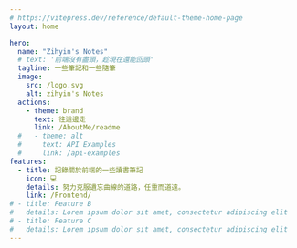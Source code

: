 ```yaml
---
# https://vitepress.dev/reference/default-theme-home-page
layout: home

hero:
  name: "Zihyin's Notes"
  # text: '前端沒有盡頭，趁現在還能回頭'
  tagline: 一些筆記和一些隨筆
  image:
    src: /logo.svg
    alt: zihyin's Notes
  actions:
    - theme: brand
      text: 往這邊走
      link: /AboutMe/readme
  #   - theme: alt
  #     text: API Examples
  #     link: /api-examples
features:
  - title: 記錄關於前端的一些讀書筆記
    icon: 💻
    details: 努力克服遺忘曲線的道路，任重而道遠。
    link: /Frontend/
# - title: Feature B
#   details: Lorem ipsum dolor sit amet, consectetur adipiscing elit
# - title: Feature C
#   details: Lorem ipsum dolor sit amet, consectetur adipiscing elit
---
```

